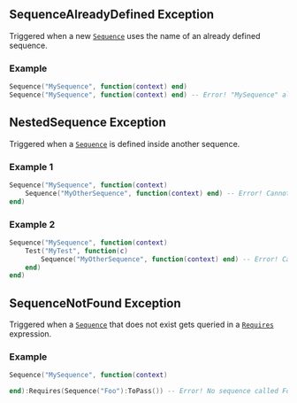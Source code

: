 ## SequenceAlreadyDefined Exception
Triggered when a new [`Sequence`](sequence.md#function-sequencename-string-sequence-functionsequencecontextclass-sequencecontext---requirementspecifierrequirementmdclass-requirementspecifier) uses the name of an already defined sequence.

### Example
```lua
Sequence("MySequence", function(context) end)
Sequence("MySequence", function(context) end) -- Error! "MySequence" already exists.
```

## NestedSequence Exception
Triggered when a [`Sequence`](sequence.md#function-sequencename-string-sequence-functionsequencecontextclass-sequencecontext---requirementspecifierrequirementmdclass-requirementspecifier) is defined inside another sequence.

### Example 1
```lua
Sequence("MySequence", function(context)
    Sequence("MyOtherSequence", function(context) end) -- Error! Cannot nest sequences into other sequences!
end)
```

### Example 2
```lua
Sequence("MySequence", function(context)
    Test("MyTest", function(c)
        Sequence("MyOtherSequence", function(context) end) -- Error! Cannot nest sequences into other sequences!
    end)
end)
```

## SequenceNotFound Exception
Triggered when a [`Sequence`](sequence.md#function-sequencename-string-sequence-functionsequencecontextclass-sequencecontext---requirementspecifierrequirementmdclass-requirementspecifier) that does not exist gets queried in a [`Requires`](requirement.md#class-requirementspecifier) expression.

### Example
```lua
Sequence("MySequence", function(context) 

end):Requires(Sequence("Foo"):ToPass()) -- Error! No sequence called Foo!
```
